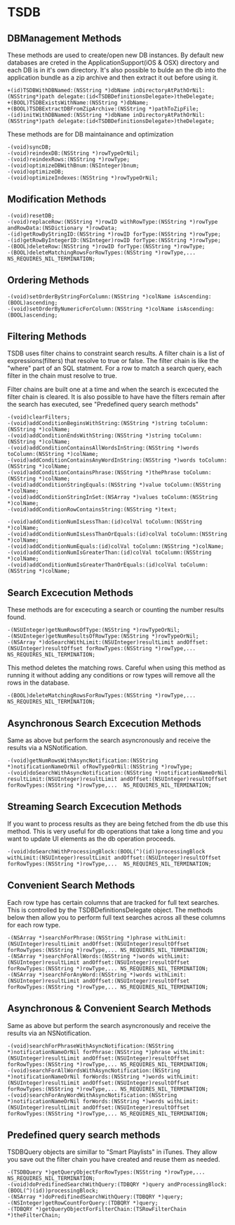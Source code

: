 TSDB
====

DBManagement Methods
--------------------
These methods are used to create/open new DB instances. By default new databases are creted in the ApplicationSupport(iOS & OSX) directory and each DB is in it's own directory. It's also possible to bulde an the db into the application bundle as a zip archive and then extract it out before using it.

    +(id)TSDBWithDBNamed:(NSString *)dbName inDirectoryAtPathOrNil:(NSString*)path delegate:(id<TSDBDefinitionsDelegate>)theDelegate;
    +(BOOL)TSDBExistsWithName:(NSString *)dbName;
    +(BOOL)TSDBExtractDBFromZipArchive:(NSString *)pathToZipFile;
    -(id)initWithDBNamed:(NSString *)dbName inDirectoryAtPathOrNil:(NSString*)path delegate:(id<TSDBDefinitionsDelegate>)theDelegate;

These methods are for DB maintainance and optimization

    -(void)syncDB;
    -(void)reindexDB:(NSString *)rowTypeOrNil;
    -(void)reindexRows:(NSString *)rowType;
    -(void)optimizeDBWithBnum:(NSInteger)bnum;
    -(void)optimizeDB;
    -(void)optimizeIndexes:(NSString *)rowTypeOrNil;

Modification Methods
--------------------
    -(void)resetDB;
    -(void)replaceRow:(NSString *)rowID withRowType:(NSString *)rowType andRowData:(NSDictionary *)rowData;
    -(id)getRowByStringID:(NSString *)rowID forType:(NSString *)rowType;
    -(id)getRowByIntegerID:(NSInteger)rowID forType:(NSString *)rowType;
    -(BOOL)deleteRow:(NSString *)rowID forType:(NSString *)rowType;
    -(BOOL)deleteMatchingRowsForRowTypes:(NSString *)rowType,...  NS_REQUIRES_NIL_TERMINATION;

Ordering Methods
----------------
    -(void)setOrderByStringForColumn:(NSString *)colName isAscending:(BOOL)ascending;
    -(void)setOrderByNumericForColumn:(NSString *)colName isAscending:(BOOL)ascending;

Filtering Methods
-----------------
TSDB uses filter chains to constraint search results. A filter chain is a list of expressions(filters) that resolve to true or false. The filter chain is like the "where" part of an SQL statment. For a row to match a search query, each filter in the chain must resolve to true.

Filter chains are built one at a time and when the search is excecuted the filter chain is cleared. It is also possible to have have the filters remain after the search has executed, see "Predefined query search methods"

    -(void)clearFilters;
    -(void)addConditionBeginsWithString:(NSString *)string toColumn:(NSString *)colName;
    -(void)addConditionEndsWithString:(NSString *)string toColumn:(NSString *)colName;
    -(void)addConditionContainsAllWordsInString:(NSString *)words toColumn:(NSString *)colName;
    -(void)addConditionContainsAnyWordInString:(NSString *)words toColumn:(NSString *)colName;
    -(void)addConditionContainsPhrase:(NSString *)thePhrase toColumn:(NSString *)colName;
    -(void)addConditionStringEquals:(NSString *)value toColumn:(NSString *)colName;
    -(void)addConditionStringInSet:(NSArray *)values toColumn:(NSString *)colName;
    -(void)addConditionRowContainsString:(NSString *)text;

    -(void)addConditionNumIsLessThan:(id)colVal toColumn:(NSString *)colName;
    -(void)addConditionNumIsLessThanOrEquals:(id)colVal toColumn:(NSString *)colName;
    -(void)addConditionNumEquals:(id)colVal toColumn:(NSString *)colName;
    -(void)addConditionNumIsGreaterThan:(id)colVal toColumn:(NSString *)colName;
    -(void)addConditionNumIsGreaterThanOrEquals:(id)colVal toColumn:(NSString *)colName;

Search Excecution Methods
--------------
These methods are for excecuting a search or counting the number results found.

    -(NSUInteger)getNumRowsOfType:(NSString *)rowTypeOrNil;
    -(NSUInteger)getNumResultsOfRowType:(NSString *)rowTypeOrNil;
    -(NSArray *)doSearchWithLimit:(NSUInteger)resultLimit andOffset:(NSUInteger)resultOffset forRowTypes:(NSString *)rowType,...  NS_REQUIRES_NIL_TERMINATION;

This method deletes the matching rows. Careful when using this method as running it without adding any conditions or row types will remove all the rows in the database.

    -(BOOL)deleteMatchingRowsForRowTypes:(NSString *)rowType,...  NS_REQUIRES_NIL_TERMINATION;

Asynchronous Search Excecution Methods
---------------------------
Same as above but perform the search asyncronously and receive the results via a NSNotification.

    -(void)getNumRowsWithAsyncNotification:(NSString *)notificationNameOrNil ofRowTypeOrNil:(NSString *)rowType;
    -(void)doSearchWithAsyncNotification:(NSString *)notificationNameOrNil resultLimit:(NSUInteger)resultLimit andOffset:(NSUInteger)resultOffset forRowTypes:(NSString *)rowType,...  NS_REQUIRES_NIL_TERMINATION;

Streaming Search Excecution Methods
--------------------
If you want to process results as they are being fetched from the db use this method. This is very useful for db operations that take a long time and you want to update UI elements as the db operation proceeds.

    -(void)doSearchWithProcessingBlock:(BOOL(^)(id))processingBlock withLimit:(NSUInteger)resultLimit andOffset:(NSUInteger)resultOffset forRowTypes:(NSString *)rowType,...  NS_REQUIRES_NIL_TERMINATION;

Convenient Search Methods
-------------------------
Each row type has certain columns that are tracked for full text searches. This is controlled by the TSDBDefinitionsDelegate object. The methods below then allow you to perform full text searches across all these columns for each row type.

    -(NSArray *)searchForPhrase:(NSString *)phrase withLimit:(NSUInteger)resultLimit andOffset:(NSUInteger)resultOffset forRowTypes:(NSString *)rowType,... NS_REQUIRES_NIL_TERMINATION;
    -(NSArray *)searchForAllWords:(NSString *)words withLimit:(NSUInteger)resultLimit andOffset:(NSUInteger)resultOffset forRowTypes:(NSString *)rowType,... NS_REQUIRES_NIL_TERMINATION;
    -(NSArray *)searchForAnyWord:(NSString *)words withLimit:(NSUInteger)resultLimit andOffset:(NSUInteger)resultOffset forRowTypes:(NSString *)rowType,... NS_REQUIRES_NIL_TERMINATION;


Asynchronous & Convenient Search Methods
----------------------------------------
Same as above but perform the search asyncronously and receive the results via an NSNotification.

    -(void)searchForPhraseWithAsyncNotification:(NSString *)notificationNameOrNil forPhrase:(NSString *)phrase withLimit:(NSUInteger)resultLimit andOffset:(NSUInteger)resultOffset forRowTypes:(NSString *)rowType,... NS_REQUIRES_NIL_TERMINATION;
    -(void)searchForAllWordsWithAsyncNotification:(NSString *)notificationNameOrNil forWords:(NSString *)words withLimit:(NSUInteger)resultLimit andOffset:(NSUInteger)resultOffset forRowTypes:(NSString *)rowType,... NS_REQUIRES_NIL_TERMINATION;
    -(void)searchForAnyWordWithAsyncNotification:(NSString *)notificationNameOrNil forWords:(NSString *)words withLimit:(NSUInteger)resultLimit andOffset:(NSUInteger)resultOffset forRowTypes:(NSString *)rowType,... NS_REQUIRES_NIL_TERMINATION;

Predefined query search methods
-------------------------------
TSDBQuery objects are simillar to "Smart Playlists" in iTunes. They allow you save out the filter chain you have created and reuse them as needed.

    -(TSDBQuery *)getQueryObjectForRowTypes:(NSString *)rowType,... NS_REQUIRES_NIL_TERMINATION;
    -(void)doPredifinedSearchWithQuery:(TDBQRY *)query andProcessingBlock:(BOOL(^)(id))processingBlock;
    -(NSArray *)doPredifinedSearchWithQuery:(TDBQRY *)query;
    -(NSInteger)getRowCountForQuery:(TDBQRY *)query;
    -(TDBQRY *)getQueryObjectForFilterChain:(TSRowFilterChain *)theFilterChain;

